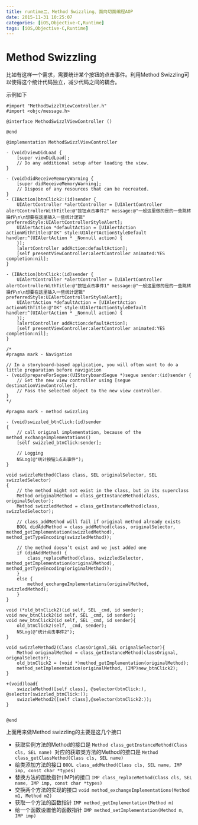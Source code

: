 ```yaml
---
title: runtime二、Method Swizzling、面向切面编程AOP
date: 2015-11-31 10:25:07
categories: [iOS,Objective-C,Runtime]
tags: [iOS,Objective-C,Runtime]
---
```


# Method Swizzling

比如有这样一个需求，需要统计某个按钮的点击事件。利用Method Swizzling可以使得这个统计代码独立，减少代码之间的耦合。

示例如下

```
#import "MethodSwizzlViewController.h"
#import <objc/message.h>

@interface MethodSwizzlViewController ()

@end

@implementation MethodSwizzlViewController

- (void)viewDidLoad {
    [super viewDidLoad];
    // Do any additional setup after loading the view.
}

- (void)didReceiveMemoryWarning {
    [super didReceiveMemoryWarning];
    // Dispose of any resources that can be recreated.
}
- (IBAction)btnClick2:(id)sender {
    UIAlertController *alertController = [UIAlertController alertControllerWithTitle:@"按钮点击事件2" message:@"一般这里做的是的一些跳转操作\n\n想要在这里插入一些统计逻辑" preferredStyle:UIAlertControllerStyleAlert];
    UIAlertAction *defaultAction = [UIAlertAction actionWithTitle:@"OK" style:UIAlertActionStyleDefault handler:^(UIAlertAction * _Nonnull action) {
    }];
    [alertController addAction:defaultAction];
    [self presentViewController:alertController animated:YES completion:nil];
}

- (IBAction)btnClick:(id)sender {
    UIAlertController *alertController = [UIAlertController alertControllerWithTitle:@"按钮点击事件1" message:@"一般这里做的是的一些跳转操作\n\n想要在这里插入一些统计逻辑" preferredStyle:UIAlertControllerStyleAlert];
    UIAlertAction *defaultAction = [UIAlertAction actionWithTitle:@"OK" style:UIAlertActionStyleDefault handler:^(UIAlertAction * _Nonnull action) {
    }];
    [alertController addAction:defaultAction];
    [self presentViewController:alertController animated:YES completion:nil];
}

/*
#pragma mark - Navigation

// In a storyboard-based application, you will often want to do a little preparation before navigation
- (void)prepareForSegue:(UIStoryboardSegue *)segue sender:(id)sender {
    // Get the new view controller using [segue destinationViewController].
    // Pass the selected object to the new view controller.
}
*/

#pragma mark - method swizzling

- (void)swizzled_btnClick:(id)sender
{
    // call original implementation, because of the method_exchangeImplementations()
    [self swizzled_btnClick:sender];
    
    // Logging
    NSLog(@"统计按钮1点击事件");
}

void swizzleMethod(Class class, SEL originalSelector, SEL swizzledSelector)
{
    // the method might not exist in the class, but in its superclass
    Method originalMethod = class_getInstanceMethod(class, originalSelector);
    Method swizzledMethod = class_getInstanceMethod(class, swizzledSelector);
    
    // class_addMethod will fail if original method already exists
    BOOL didAddMethod = class_addMethod(class, originalSelector, method_getImplementation(swizzledMethod), method_getTypeEncoding(swizzledMethod));
    
    // the method doesn’t exist and we just added one
    if (didAddMethod) {
        class_replaceMethod(class, swizzledSelector, method_getImplementation(originalMethod), method_getTypeEncoding(originalMethod));
    }
    else {
        method_exchangeImplementations(originalMethod, swizzledMethod);
    }
}

void (*old_btnClick2)(id self, SEL _cmd, id sender);
void new_btnClick2(id self, SEL _cmd, id sender);
void new_btnClick2(id self, SEL _cmd, id sender){
    old_btnClick2(self, _cmd, sender);
    NSLog(@"统计点击事件2");
}

void swizzleMethod2(Class classOrignal,SEL orignalSelector){
    Method originalMethod = class_getInstanceMethod(classOrignal, orignalSelector);
    old_btnClick2 = (void *)method_getImplementation(originalMethod);
    method_setImplementation(originalMethod, (IMP)new_btnClick2);
}

+(void)load{
    swizzleMethod([self class], @selector(btnClick:), @selector(swizzled_btnClick:));
    swizzleMethod2([self class],@selector(btnClick2:));
}


@end

```
上面用来做Method swizzling的主要是这几个接口

*  获取实例方法的Method的接口是 `Method class_getInstanceMethod(Class cls, SEL name) `对应的获取类方法的Method的接口是 `Method class_getClassMethod(Class cls, SEL name)`
*  给类添加方法的接口 `BOOL class_addMethod(Class cls, SEL name, IMP imp, const char *types) ` 
*  替换方法的函数指针(IMP)的接口 `IMP class_replaceMethod(Class cls, SEL name, IMP imp, const char *types) `
*  交换两个方法的实现的接口 `void method_exchangeImplementations(Method m1, Method m2) `
*  获取一个方法的函数指针 `IMP method_getImplementation(Method m)`
*  给一个函数设置他的函数指针 `IMP method_setImplementation(Method m, IMP imp) `       





               